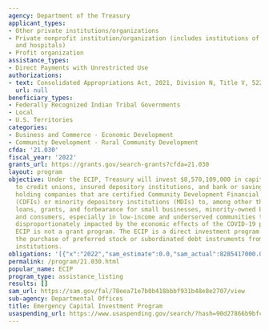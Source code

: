 ```yaml
---
agency: Department of the Treasury
applicant_types:
- Other private institutions/organizations
- Private nonprofit institution/organization (includes institutions of higher education
  and hospitals)
- Profit organization
assistance_types:
- Direct Payments with Unrestricted Use
authorizations:
- text: Consolidated Appropriations Act, 2021, Division N, Title V, 522.
  url: null
beneficiary_types:
- Federally Recognized Indian Tribal Governments
- Local
- U.S. Territories
categories:
- Business and Commerce - Economic Development
- Community Development - Rural Community Development
cfda: '21.030'
fiscal_year: '2022'
grants_url: https://grants.gov/search-grants?cfda=21.030
layout: program
objective: Under the ECIP, Treasury will invest $8,570,109,000 in capital directly
  to credit unions, insured depository institutions, and bank or savings and loan
  holding companies that are certified Community Development Financial Institutions
  (CDFIs) or minority depository institutions (MDIs) to, among other things, provide
  loans, grants, and forbearance for small businesses, minority-owned businesses,
  and consumers, especially in low-income and underserved communities that may be
  disproportionately impacted by the economic effects of the COVID-19 pandemic. The
  ECIP is not a grant program. The ECIP is a direct investment program comprising
  the purchase of preferred stock or subordinated debt instruments from eligible financial
  institutions.
obligations: '[{"x":"2022","sam_estimate":0.0,"sam_actual":8285417000.0,"usa_spending_actual":8285417000.0},{"x":"2023","sam_estimate":284692000.0,"sam_actual":0.0,"usa_spending_actual":284692000.0},{"x":"2024","sam_estimate":0.0,"sam_actual":0.0,"usa_spending_actual":0.0}]'
permalink: /program/21.030.html
popular_name: ECIP
program_type: assistance_listing
results: []
sam_url: https://sam.gov/fal/78eea71e7b0b418bbbf931b48e8e2707/view
sub-agency: Departmental Offices
title: Emergency Capital Investment Program
usaspending_url: https://www.usaspending.gov/search/?hash=90d27866b9bfcbeb35f66d2a16480487
---
```

